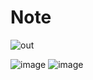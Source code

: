 # Note
![out](https://user-images.githubusercontent.com/33194443/170822935-ace3e120-8a65-464c-9c48-148da2c6bbb2.gif)

![image](https://user-images.githubusercontent.com/33194443/170822400-2bd72dd0-f2cb-4625-b9ae-3e715a49429c.png)
![image](https://user-images.githubusercontent.com/33194443/170822404-836d6eb9-a423-4819-9cf1-1d6312a93096.png)
